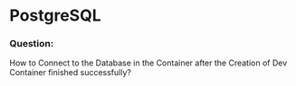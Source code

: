# PostgreSQL

### Question:

How to Connect to the Database in the Container after the Creation of Dev Container finished successfully?
